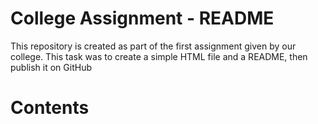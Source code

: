 # College Assignment - README
This repository is created as part of the first assignment given by our college. This task was to create a simple HTML file and a README, then publish it on GitHub
# Contents

